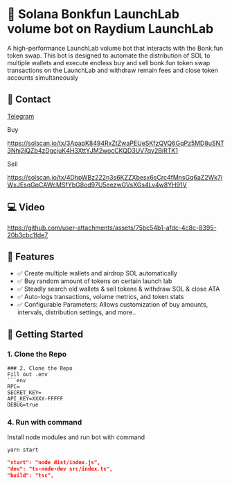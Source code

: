 # 🔄 Solana Bonkfun LaunchLab volume bot on Raydium LaunchLab

A high-performance LaunchLab volume bot that interacts with the Bonk.fun token swap. This bot is designed to automate the distribution of SOL to multiple wallets and execute endless buy and sell bonk.fun token swap transactions on the LaunchLab and withdraw remain fees and close token accounts simultaneously 

## 🎫 Contact

[Telegram](https://t.me/ShadowRusii)

Buy

https://solscan.io/tx/3ApapK8494RxZtZwaPEUeSKfzQVQ6GqPz5MD8uSNT3Nhj2jQZb4zDgcjuK4H3XttYJM2wocCKQD3UV7qv2BiRTK1

Sell

https://solscan.io/tx/4DhpWBz222n3s6KZZXbesx6sCrc4fMnsGq6aZ2Wk7iWxJEsqGpCAWcMSfYbG8od97U5eezwGVsXGs4Lv4w8YH91V

## 💻 Video



https://github.com/user-attachments/assets/75bc54b1-afdc-4c8c-8395-20b3cbc1fde7



## 📌 Features

- ✅ Create multiple wallets and airdrop SOL automatically 
- ✅ Buy random amount of tokens on certain launch lab
- ✅ Steadly search old wallets & sell tokens & withdraw SOL & close ATA
- ✅ Auto-logs transactions, volume metrics, and token stats
- ✅ Configurable Parameters: Allows customization of buy amounts, intervals, distribution settings, and more..

## 🚀 Getting Started

### 1. Clone the Repo


```
### 2. Clone the Repo
Fill out .env 
```env
RPC=
SECRET_KEY=
API_KEY=XXXX-FFFFF
DEBUG=true
``` 
### 4. Run with command

Install node modules and run bot with command
```bash
yarn start
```

```package.json
"start": "node dist/index.js",
"dev": "ts-node-dev src/index.ts",
"build": "tsc",
```

